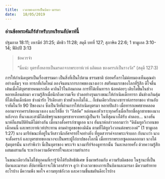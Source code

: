 ```yaml
---
title:  เวลาของการเป็นบิดา-มารดา
date:   18/05/2019
---
```


### อ่านข้อพระคัมภีร์สำหรับบทเรียนสัปดาห์นี้
ปฐมกาล 18:11; เยเรมีย์ 31:25; มัทธิว 11:28; สดุดี บทที่ 127; สุภาษิต 22:6; 1 ซามูเอล 3:10-14; ฟีลิปปี 3:13

> <p>ข้อควรจำ</p>
> “นี่แน่ะ บุตรทั้งหลายเป็นมรดกจากพระยาห์เวห์ ผลิตผล ของครรภ์เป็นรางวัล” (สดุดี 127:3)

การให้กำเนิดบุตรเป็นเรื่องธรรมดา เป็นสิ่งที่เป็นไปตาม ธรรมชาติ บ่อยครั้งเราไม่ค่อยมองเห็นคุณค่าอย่างเต็มๆ จาก ทารกที่เกิดใหม่ ลองจินตนาการภาพของนางเอวา สตรีคนแรกของโลกที่รู้สึก ดีใจตื่นเต้นเมื่อได้บุตรชายคนแรกคือ คาอินไว้ในอ้อมกอด การที่ได้เห็นทารก น้อยค่อยๆ เติบโตขึ้นในช่วงหลายเดือนต่อมา ความรู้สึกเมื่อนึกถึงความเจ็บ ปวดอย่างรุนแรงขณะให้กำเนิดเด็กทารก มันช่างเกินคุ้มที่ได้เห็นเด็กน้อย ช่างน่ารัก ไร้เดียงสา ช่วยตัวเองไม่ได้... ก็เช่นเดียวกับนางซาราห์ภรรยาของ ท่านอับราฮัมในวัย 90 ปีของนาง ซึ่งเป็นวัยที่ผ่านการให้กำเนิดบุตรมา หลายปีแล้ว เมื่อทารกเพศชายคลอดออกมาจากครรภ์ของนางเอง และให้ชื่อ ว่า “อิสอัค” หล่อนคงหัวเราะทุกครั้งเมื่อเรียกชื่อลูกชายของนาง หลังจาก ที่นางและสามีได้อธิษฐานขอบุตรชายจากพระผู้เป็นเจ้า ในที่สุดนางได้รับ คำตอบ... นางฮันนาห์ก็แสนปิติยินดีไม่ต่างกัน เมื่อนางตั้งครรภ์ซามูเอล นาง ฮันนาห์กล่าวออกมาว่า “ดิฉันทูลวิงวอนขอเด็กคนนี้ และพระยาห์เวห์ประทาน ตามคำทูลขอของดิฉัน ตามที่ได้ทูลวิงวอนต่อพระองค์” (1 ซามูเอล 1:27) นาง มารีย์ขณะที่อยู่ในวัยสาวนึกอัศจรรย์ใจอย่างยิ่ง ที่ทูตสวรรค์จากพระเจ้าบอก กับนางว่า นางจะตั้งครรภ์ และบุตรชายของนางจะเป็นพระผู้ไถ่บาปของโลกนี้ เมื่อทารกพระเยซูคลอดออกมา นางได้อุ้มบุตรนั้น นางรำพึงว่า นี่เป็นบุตรของ พระเจ้า นางมารีย์จ้องดูทารกนั้น วันละหลายครั้ง ด้วยความรู้สึกผสมผสานกัน ระหว่างความอัศจรรย์ใจและความยำเกรง

ในขณะเดียวกันไม่ใช่ทุกคนที่เรารู้จักได้รับสิทธิพิเศษ ซึ่งมาพร้อมกับ ความรับผิดชอบ ในฐานะที่เป็นบิดาและมารดา สัปดาห์นี้เราจะใช้เวลาสำรวจ ดูว่า ช่วงเวลาของการเป็นบิดาและมารดา มีความท้าทายอะไรบ้าง มีความพึง พอใจ ความทุกข์กังวล และความชื่นชมยินดีอะไรบ้าง